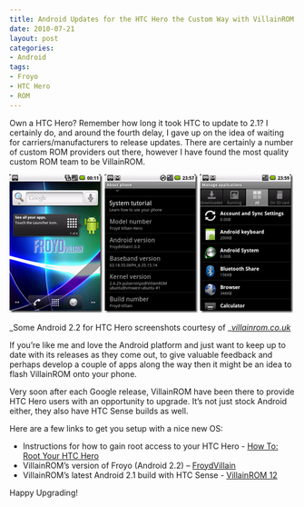 ```yaml
---
title: Android Updates for the HTC Hero the Custom Way with VillainROM
date: 2010-07-21
layout: post
categories:
- Android
tags:
- Froyo
- HTC Hero
- ROM
---
```


Own a HTC Hero? Remember how long it took HTC to update to 2.1? I certainly do, and around the fourth delay, I gave up on the idea of waiting for carriers/manufacturers to release updates. There are certainly a number of custom ROM providers out there, however I have found the most quality custom ROM team to be VillainROM.

[![image](/wp-content/uploads/2010/07/image_thumb.png "image")](/wp-content/uploads/2010/07/image.png) [![image](/wp-content/uploads/2010/07/image_thumb1.png "image")](/wp-content/uploads/2010/07/image1.png) [![image](/wp-content/uploads/2010/07/image_thumb2.png "image")](/wp-content/uploads/2010/07/image2.png) 

_Some Android 2.2 for HTC Hero screenshots courtesy of _[_villainrom.co.uk_](http://www.villainrom.co.uk/viewtopic.php?f=45&amp;t=2140&amp;start=0 "VillainROM")

If you’re like me and love the Android platform and just want to keep up to date with its releases as they come out, to give valuable feedback and perhaps develop a couple of apps along the way then it might be an idea to flash VillainROM onto your phone.

Very soon after each Google release, VillainROM have been there to provide HTC Hero users with an opportunity to upgrade. It’s not just stock Android either, they also have HTC Sense builds as well.

Here are a few links to get you setup with a nice new OS:

*   Instructions for how to gain root access to your HTC Hero - [How To: Root Your HTC Hero](http://theunlockr.com/2009/08/27/how-to-root-your-htc-hero-in-one-click/ "How To: Root Your HTC Hero")
*   VillainROM’s version of Froyo (Android 2.2) – [FroydVillain](http://www.villainrom.co.uk/viewtopic.php?f=45&amp;t=2140&amp;start=0 "FroydVillain")
*   VillainROM’s latest Android 2.1 build with HTC Sense - [VillainROM 12](http://www.villainrom.co.uk/viewforum.php?f=95 "VillainROM 12")  

Happy Upgrading!
